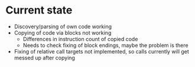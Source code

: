 # Current state

- Discovery/parsing of own code working
- Copying of code via blocks not working
  - Differences in instruction count of copied code
  - Needs to check fixing of block endings, maybe the problem is there
- Fixing of relative call targets not implemented, so calls currently will get messed up after copying
